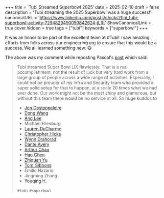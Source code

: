 +++
title = 'Tubi Streamed Superbowl 2025'
date = 2025-02-10
draft = false
description = 'Tubi streaming the 2025 Superbowl was a huge success!'
canonicalURL = 'https://www.linkedin.com/posts/chicks2fini_tubi-superbowl-activity-7294829490050842624-jLRt'
ShowCanonicalLink = true
cover.hidden = true
tags = ["tubi"]
keywords = ["superbowl"]
+++

It was an honor to be part of the excellent team at #Tubi! I saw amazing efforts
from folks across our engineering org to ensure that this would be a success. We
all learned something new. 😃

The above was my comment while reposting Pascal's
[post](https://www.linkedin.com/posts/pascal-lapoirie_tubi-superbowl-activity-7294749235550244866-YAbn) which said:

> Tubi streamed Super Bowl LIX flawlessly. That is a real accomplishment, not the result of luck but very hard work from a large group of people across a wide range of activities.
> Especially, I could not be prouder of my Infra and Security team who provided a super solid setup for that to happen, at a scale 20 times what we had ever done. Our work might not be the most shiny and glamorous, but without this team there would be no service at all. So huge kuddos to
>
> - [Jon Destoppeleire](https://www.linkedin.com/in/destoppeleire/)
> - [Dong Wang](https://www.linkedin.com/in/dong-wang-83518632/)
> - [Ang Lee](https://www.linkedin.com/in/ang-lee-093b51308/?)
> - Michael Ellenburg
> - [Lauren DuCharme](https://www.linkedin.com/in/lauren-ducharme-32971185/)
> - [Christopher Hicks](https://www.linkedin.com/in/chicks2fini/)
> - [Wynn Drahorad](https://www.linkedin.com/in/wynndrahorad/)
> - [Dante Avery](https://www.linkedin.com/in/dante-avery-9a07b519/)
> - [Arthur Chan](https://www.linkedin.com/in/arthurchan2/)
> - [Hao Chen](https://www.linkedin.com/in/zach-57383091/)
> - [Zhiquan Yu](https://www.linkedin.com/in/zhiquan-yu-7a701b97/)
> - [Tom Gibbons](https://www.linkedin.com/in/twgibbons/)
> - Emilio Nazario
> - Jingming Zhang
> - [Youqing H.](https://www.linkedin.com/in/hanyouqing/)
>
> `#tubi` `#superbowl`
